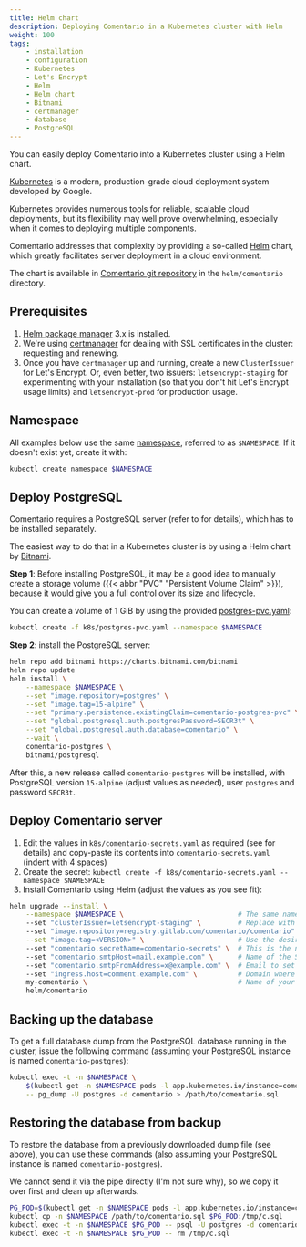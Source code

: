```yaml
---
title: Helm chart
description: Deploying Comentario in a Kubernetes cluster with Helm
weight: 100
tags:
    - installation
    - configuration
    - Kubernetes
    - Let's Encrypt
    - Helm
    - Helm chart
    - Bitnami
    - certmanager
    - database
    - PostgreSQL
---
```


You can easily deploy Comentario into a Kubernetes cluster using a Helm chart.

<!--more-->

[Kubernetes](https://kubernetes.io/) is a modern, production-grade cloud deployment system developed by Google.

Kubernetes provides numerous tools for reliable, scalable cloud deployments, but its flexibility may well prove overwhelming, especially when it comes to deploying multiple components.

Comentario addresses that complexity by providing a so-called [Helm](https://helm.sh/) chart, which greatly facilitates server deployment in a cloud environment.

The chart is available in [Comentario git repository](/about/source-code) in the `helm/comentario` directory.

## Prerequisites

1. [Helm package manager](https://helm.sh/) 3.x is installed.
2. We're using [certmanager](https://cert-manager.io/) for dealing with SSL certificates in the cluster: requesting and renewing.
3. Once you have `certmanager` up and running, create a new `ClusterIssuer` for Let's Encrypt. Or, even better, two issuers: `letsencrypt-staging` for experimenting with your installation (so that you don't hit Let's Encrypt usage limits) and `letsencrypt-prod` for production usage.

## Namespace

All examples below use the same [namespace](https://kubernetes.io/docs/concepts/overview/working-with-objects/namespaces/), referred to as `$NAMESPACE`. If it doesn't exist yet, create it with:

```bash
kubectl create namespace $NAMESPACE
```

## Deploy PostgreSQL

Comentario requires a PostgreSQL server (refer to [](/installation/requirements) for details), which has to be installed separately.

The easiest way to do that in a Kubernetes cluster is by using a Helm chart by [Bitnami](https://bitnami.com/stacks/helm).

**Step 1**: Before installing PostgreSQL, it may be a good idea to manually create a storage volume ({{< abbr "PVC" "Persistent Volume Claim" >}}), because it would give you a full control over its size and lifecycle.

You can create a volume of 1 GiB by using the provided [postgres-pvc.yaml](https://gitlab.com/comentario/comentario/-/blob/master/k8s/postgres-pvc.yaml):

```bash
kubectl create -f k8s/postgres-pvc.yaml --namespace $NAMESPACE
```

**Step 2**: install the PostgreSQL server:

```bash
helm repo add bitnami https://charts.bitnami.com/bitnami
helm repo update
helm install \
    --namespace $NAMESPACE \
    --set "image.repository=postgres" \
    --set "image.tag=15-alpine" \
    --set "primary.persistence.existingClaim=comentario-postgres-pvc" \
    --set "global.postgresql.auth.postgresPassword=SECR3t" \
    --set "global.postgresql.auth.database=comentario" \
    --wait \
    comentario-postgres \
    bitnami/postgresql
```

After this, a new release called `comentario-postgres` will be installed, with PostgreSQL version `15-alpine` (adjust values as needed), user `postgres` and password `SECR3t`.

## Deploy Comentario server

1. Edit the values in `k8s/comentario-secrets.yaml` as required (see [](/configuration) for details) and copy-paste its contents into `comentario-secrets.yaml` (indent with 4 spaces)
2. Create the secret: `kubectl create -f k8s/comentario-secrets.yaml --namespace $NAMESPACE`
3. Install Comentario using Helm (adjust the values as you see fit):
```bash
helm upgrade --install \
    --namespace $NAMESPACE \                            # The same namespace value as above
    --set "clusterIssuer=letsencrypt-staging" \         # Replace with letsencrypt-prod when you're ready for production
    --set "image.repository=registry.gitlab.com/comentario/comentario" \
    --set "image.tag=<VERSION>" \                       # Use the desired Comentario version here
    --set "comentario.secretName=comentario-secrets" \  # This is the name of the secret from k8s/comentario-secrets.yaml
    --set "comentario.smtpHost=mail.example.com" \      # Name of the SMTP host you're using for emails
    --set "comentario.smtpFromAddress=x@example.com" \  # Email to set in the Reply field
    --set "ingress.host=comment.example.com" \          # Domain where your Comentario instance should be reachable on 
    my-comentario \                                     # Name of your instance (and Helm release)
    helm/comentario
```

## Backing up the database

To get a full database dump from the PostgreSQL database running in the cluster, issue the following command (assuming your PostgreSQL instance is named `comentario-postgres`):

```bash
kubectl exec -t -n $NAMESPACE \
    $(kubectl get -n $NAMESPACE pods -l app.kubernetes.io/instance=comentario-postgres -o name) \
    -- pg_dump -U postgres -d comentario > /path/to/comentario.sql
```

## Restoring the database from backup

To restore the database from a previously downloaded dump file (see above), you can use these commands (also assuming your PostgreSQL instance is named `comentario-postgres`).

We cannot send it via the pipe directly (I'm not sure why), so we copy it over first and clean up afterwards.

```bash
PG_POD=$(kubectl get -n $NAMESPACE pods -l app.kubernetes.io/instance=comentario-postgres -o 'jsonpath={.items..metadata.name}')
kubectl cp -n $NAMESPACE /path/to/comentario.sql $PG_POD:/tmp/c.sql
kubectl exec -t -n $NAMESPACE $PG_POD -- psql -U postgres -d comentario -f /tmp/c.sql
kubectl exec -t -n $NAMESPACE $PG_POD -- rm /tmp/c.sql
```
